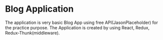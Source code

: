# Blog Application

The application is very basic Blog App using free API(JasonPlaceholder) for the practice purpose.
The Application is created by using React, Redux, Redux-Thunk(middleware).
